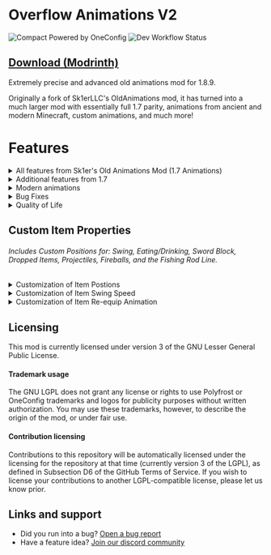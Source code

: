 # Overflow Animations V2

![Compact Powered by OneConfig](https://polyfrost.org/img/compact_vector.svg)
![Dev Workflow Status](https://img.shields.io/github/v/release/Polyfrost/OverflowAnimationsV2.svg?style=for-the-badge&color=1452cc&label=release)

## [Download (Modrinth)](https://modrinth.com/mod/animations)

Extremely precise and advanced old animations mod for 1.8.9.

Originally a fork of Sk1erLLC's OldAnimations mod, it has turned into a much larger mod with essentially full 1.7 parity, animations from ancient and modern Minecraft, custom animations, and much more!

# Features

<details>
  <summary>All features from Sk1er's Old Animations Mod (1.7 Animations)</summary>

* Old Eating
* Old Rod Position
* Old Bow Position
* Old Blockhitting
* Old Swing Animation
* Old Sneak Animation
* Armor turning red when hit
* Old health
* Old blocking
* Old item held
* Punching a block while doing stuff
* 1.7 Debug
* Old Eating Animation

*The "Old Debug Hitbox" feature has been removed as [PolyHitbox](https://github.com/Polyfrost/PolyHitbox) has the same functionality.*

</details>

<details>
  <summary>Additional features from 1.7</summary>

* Old functional block+dig (Experimental)
* Old 2D/Fast Dropped Items
* Accurate First/Third Person Item Positions
* Old Held Item Lighting 
* Old Projectiles
* Old Item Pickup Animation
* Old Debug and Tab Menu Styles
* Replace cast fishing rod texture with the texture of a stick!
* More features not seen in other old animation mods!

</details>

<details>
  <summary>Modern animations</summary>

* Modern Armor Enchantment Glint
* Show Bow Pullback / Fishing Cast GUI Animation
* Modern Backwards Walk Animation

</details>

<details>
  <summary>Bug Fixes</summary>

* Head Yaw Fixes (Fixes MC-105139)
* Block Breaking Fixes (Fixes MC-255057)

</details>

<details>
  <summary>Quality of Life</summary>

* Disable Hurt Camera Shake
* Allow Particles to No-Clip
* Allow Punching the Ground in Adventure Mode
* Old Lunar/CheatBreaker Block-Hit Position

</details>

## Custom Item Properties
###### Includes Custom Positions for: Swing, Eating/Drinking, Sword Block, Dropped Items, Projectiles, Fireballs, and the Fishing Rod Line.

<details>
  <summary>Customization of Item Postions</summary>

* Custom Item X Position
* Custom Item Y Position
* Custom Item Z Position
* Custom Item Rotation Yaw
* Custom Item Rotation Pitch
* Custom Item Rotation Roll
* Custom Item Scale

</details>


<details>
  <summary>Customization of Item Swing Speed</summary>

* Ignore Mining Fatigue Slowness
* Custom Mining Fatigue Speed
* Ignore Haste Speed
* Custom Haste Speed

</details>

<details>
  <summary>Customization of Item Re-equip Animation</summary>

* Disable Item Re-equip Animation
* Item Re-equip Animation Speed
* Only Play Re-equip Animation Upon Switching Slots

</details>

## Licensing

This mod is currently licensed under version 3 of the GNU Lesser General Public License. 

#### Trademark usage

The GNU LGPL does not grant any license or rights to use Polyfrost or OneConfig trademarks and logos for publicity purposes without written authorization. You may use these trademarks, however, to describe the origin of the mod, or under fair use.

#### Contribution licensing

Contributions to this repository will be automatically licensed under the licensing for the repository at that time (currently version 3 of the LGPL), as defined in Subsection D6 of the GitHub Terms of Service. If you wish to license your contributions to another LGPL-compatible license, please let us know prior.

## Links and support
* Did you run into a bug? [Open a bug report](https://polyfrost.org/discord)
* Have a feature idea? [Join our discord community](https://polyfrost.org/discord)
